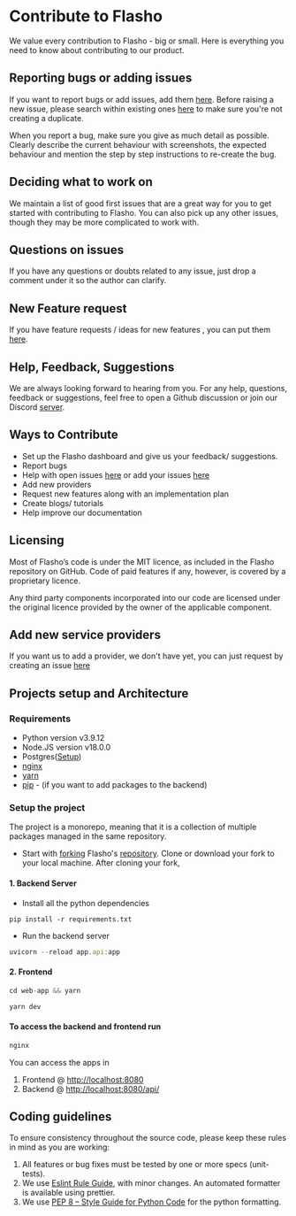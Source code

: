 # Contribute to Flasho 
    
We value every contribution to Flasho - big or small. Here is everything you need to know about contributing to our product. 

## Reporting bugs or adding issues

If you want to report bugs or add issues, add them [here](https://github.com/flashohq/flasho/issues/new). Before raising a new issue, please search within existing ones [here](https://github.com/flashohq/flasho/issues) to make sure you're not creating a duplicate. 

When you report a bug, make sure you give as much detail as possible. Clearly describe the current behaviour with screenshots, the expected behaviour and mention the step by step instructions to re-create the bug.

## Deciding what to work on

We maintain a list of good first issues that are a great way for you to get started with contributing to Flasho. You can also pick up any other issues, though they may be more complicated to work with. 

## Questions on issues 

If you have any questions or doubts related to any issue, just drop a comment under it so the author can clarify.   

## New Feature request 

If you have feature requests / ideas for new features , you can put them [here](https://github.com/flashohq/flasho/issues). 

## Help, Feedback, Suggestions 

We are always looking forward to hearing from you. For any help, questions, feedback or suggestions, feel free to open a Github discussion or join our Discord [server](https://discord.com/invite/3b4hzsyC4X). 

## Ways to Contribute 

- Set up the Flasho dashboard and give us your feedback/ suggestions.
- Report bugs
- Help with open issues [here](https://github.com/flashohq/flasho/issues) or add your issues [here](https://github.com/flashohq/flasho/issues/new)
- Add new providers 
- Request new features along with an implementation plan 
- Create blogs/ tutorials
- Help improve our documentation 


## Licensing

Most of Flasho’s code is under the MIT licence, as included in the Flasho repository on GitHub. Code of paid features if any, however, is covered by a proprietary licence.

Any third party components incorporated into our code are licensed under the original licence provided by the owner of the applicable component.


## Add new service providers 

If you want us to add a provider, we don't have yet, you can just request by creating an issue [here](https://github.com/flashohq/flasho/issues)

## Projects setup and Architecture

### Requirements
- Python version v3.9.12
- Node.JS version v18.0.0
- Postgres([Setup](https://www.prisma.io/dataguide/postgresql/setting-up-a-local-postgresql-database))
- [nginx](https://www.nginx.com)
- [yarn](https://yarnpkg.com) 
- [pip](https://packaging.python.org/en/latest/tutorials/installing-packages/) - (if you want to add packages to the backend)

### Setup the project
The project is a monorepo, meaning that it is a collection of multiple packages managed in the same repository.

-  Start with [forking](https://docs.github.com/en/get-started/quickstart/fork-a-repo) Flasho's [repository](https://github.com/flashohq/flasho). Clone or download your fork to your local machine.
After cloning your fork,

#### 1. Backend Server

- Install all the python dependencies
  
```
pip install -r requirements.txt
```

- Run the backend server

```jsx
uvicorn --reload app.api:app
```

#### 2. Frontend

```jsx
cd web-app && yarn
```
```jsx
yarn dev
```

#### To access the backend and frontend run
```jsx
nginx
```

You can access the apps in 
1. Frontend @ [http://localhost:8080](http://localhost:8080)
1. Backend @ [http://localhost:8080/api/](https://localhost:8080/api/)


## Coding guidelines

To ensure consistency throughout the source code, please keep these rules in mind as you are working:
1. All features or bug fixes must be tested by one or more specs (unit-tests).
2. We use [Eslint Rule Guide](https://eslint.org/docs/latest/rules/), with minor changes. An automated formatter is available using prettier.
3. We use [PEP 8 – Style Guide for Python Code](https://peps.python.org/pep-0008/) for the python formatting.

